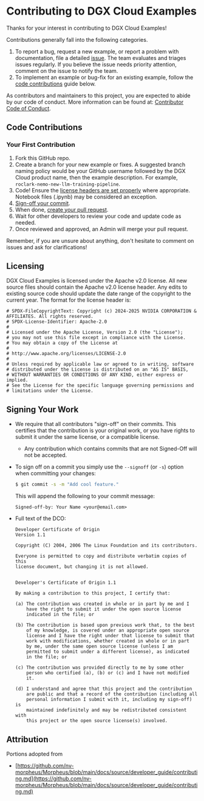 <!--
SPDX-FileCopyrightText: Copyright (c) 2025, NVIDIA CORPORATION & AFFILIATES. All rights reserved.
SPDX-License-Identifier: Apache-2.0

Licensed under the Apache License, Version 2.0 (the "License");
you may not use this file except in compliance with the License.
You may obtain a copy of the License at

http://www.apache.org/licenses/LICENSE-2.0

Unless required by applicable law or agreed to in writing, software
distributed under the License is distributed on an "AS IS" BASIS,
WITHOUT WARRANTIES OR CONDITIONS OF ANY KIND, either express or implied.
See the License for the specific language governing permissions and
limitations under the License.
-->

# Contributing to DGX Cloud Examples

Thanks for your interest in contributing to DGX Cloud Examples!

Contributions generally fall into the following categories.

1. To report a bug, request a new example, or report a problem with
    documentation, file a detailed [issue](https://github.com/NVIDIA/dgx-cloud-examples/issues/new/choose).
    The team evaluates and triages issues regularly.  If you believe the issue needs priority attention, 
    comment on the issue to notify the team.
2. To implement an example or bug-fix for an existing example, follow the 
    [code contributions](#code-contributions) guide below.

As contributors and maintainers to this project, you are expected to abide by our code of conduct.
More information can be found at: [Contributor Code of Conduct](./CODE_OF_CONDUCT.md).

## Code Contributions

### Your First Contribution

1. Fork this GitHub repo.
2. Create a branch for your new example or fixes. A suggested branch naming policy would be your GitHub username followed by the DGX Cloud product name, then
the example description. For example, ``roclark-nemo-new-llm-training-pipeline``.
3. Code! Ensure the [license headers are set properly](#licensing) where appropriate. Notebook files (.ipynb) may be considered an exception.
4. [Sign-off your commit](#signing-your-work).
4. When done, [create your pull request](https://github.com/NVIDIA/dgx-cloud-examples/compare).
5. Wait for other developers to review your code and update code as needed.
6. Once reviewed and approved, an Admin will merge your pull request.

Remember, if you are unsure about anything, don't hesitate to comment on issues and ask for clarifications!

## Licensing

DGX Cloud Examples is licensed under the Apache v2.0 license. All new source files should contain the Apache v2.0 license header. 
Any edits to existing source code should update the date range of the copyright to the current year. The format for the license header is:

```
# SPDX-FileCopyrightText: Copyright (c) 2024-2025 NVIDIA CORPORATION & AFFILIATES. All rights reserved.
# SPDX-License-Identifier: Apache-2.0
#
# Licensed under the Apache License, Version 2.0 (the "License");
# you may not use this file except in compliance with the License.
# You may obtain a copy of the License at
#
# http://www.apache.org/licenses/LICENSE-2.0
#
# Unless required by applicable law or agreed to in writing, software
# distributed under the License is distributed on an "AS IS" BASIS,
# WITHOUT WARRANTIES OR CONDITIONS OF ANY KIND, either express or implied.
# See the License for the specific language governing permissions and
# limitations under the License.
```

## Signing Your Work

* We require that all contributors "sign-off" on their commits. This certifies that the contribution is your original work, or you have rights to submit it under the same license, or a compatible license.

  * Any contribution which contains commits that are not Signed-Off will not be accepted.

* To sign off on a commit you simply use the `--signoff` (or `-s`) option when committing your changes:
  ```bash
  $ git commit -s -m "Add cool feature."
  ```
  This will append the following to your commit message:
  ```
  Signed-off-by: Your Name <your@email.com>
  ```

* Full text of the DCO:

  ```
  Developer Certificate of Origin
  Version 1.1

  Copyright (C) 2004, 2006 The Linux Foundation and its contributors.

  Everyone is permitted to copy and distribute verbatim copies of this
  license document, but changing it is not allowed.


  Developer's Certificate of Origin 1.1

  By making a contribution to this project, I certify that:

  (a) The contribution was created in whole or in part by me and I
      have the right to submit it under the open source license
      indicated in the file; or

  (b) The contribution is based upon previous work that, to the best
      of my knowledge, is covered under an appropriate open source
      license and I have the right under that license to submit that
      work with modifications, whether created in whole or in part
      by me, under the same open source license (unless I am
      permitted to submit under a different license), as indicated
      in the file; or

  (c) The contribution was provided directly to me by some other
      person who certified (a), (b) or (c) and I have not modified
      it.

  (d) I understand and agree that this project and the contribution
      are public and that a record of the contribution (including all
      personal information I submit with it, including my sign-off) is
      maintained indefinitely and may be redistributed consistent with
      this project or the open source license(s) involved.
  ```

## Attribution

Portions adopted from

* [https://github.com/nv-morpheus/Morpheus/blob/main/docs/source/developer_guide/contributing.md](https://github.com/nv-morpheus/Morpheus/blob/main/docs/source/developer_guide/contributing.md)
